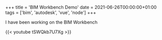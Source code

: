 +++
title = 'BIM Workbench Demo'
date = 2021-06-26T00:00:00+01:00
tags = ['bim', 'autodesk', 'vue', 'node']
+++

I have been working on the BIM Workbench 

{{< youtube tSWQkb7U7Xg >}}
